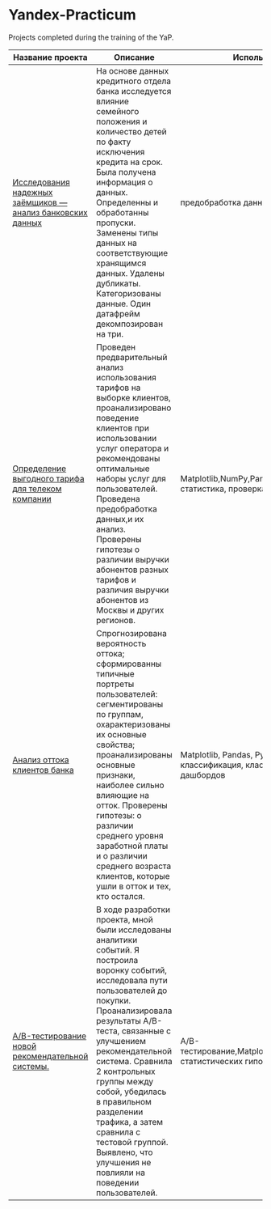 # Yandex-Practicum
Projects completed during the training of the YaP.

| Название проекта                                           | Описание                                                                                                                                                                                                                                                                                                                                                                                                                              | Используемые библиотеки                                                                                        |
|------------------------------------------------------------|-----------------------------------------------------------------------------------------------------------------------------------------------------------------------------------------------------------------------------------------------------------------------------------------------------------------------------------------------------------------------------------------------------------------------------------------------------------------------------------------------------------|--------------------------------------------|
| [Исследования надежных заёмщиков — анализ банковских данных](https://github.com/Shatrova2022/Yandex-Practikum/tree/main/%D0%98%D1%81%D1%81%D0%BB%D0%B5%D0%B4%D0%BE%D0%B2%D0%B0%D0%BD%D0%B8%D1%8F%20%D0%BD%D0%B0%D0%B4%D0%B5%D0%B6%D0%BD%D1%8B%D1%85%20%D0%B7%D0%B0%D1%91%D0%BC%D1%89%D0%B8%D0%BA%D0%BE%D0%B2%20%E2%80%94%20%D0%B0%D0%BD%D0%B0%D0%BB%D0%B8%D0%B7%20%D0%B1%D0%B0%D0%BD%D0%BA%D0%BE%D0%B2%D1%81%D0%BA%D0%B8%D1%85%20%D0%B4%D0%B0%D0%BD%D0%BD%D1%8B%D1%85) | На основе данных кредитного отдела банка исследуется влияние семейного положения и количество детей по факту исключения кредита на срок. Была получена информация о данных. Определенны и обработанны пропуски. Заменены типы данных на соответствующие хранящимся данных. Удалены дубликаты. Категоризованы данные. Один датафрейм декомпозирован на три.                                                                                    | предобработка данных,Python,Pandas                                                                               |
| [Определение выгодного тарифа для телеком компании](https://github.com/Shatrova2022/Yandex-Practikum/tree/main/%D0%9E%D0%BF%D1%80%D0%B5%D0%B4%D0%B5%D0%BB%D0%B5%D0%BD%D0%B8%D0%B5%20%D0%B2%D1%8B%D0%B3%D0%BE%D0%B4%D0%BD%D0%BE%D0%B3%D0%BE%20%D1%82%D0%B0%D1%80%D0%B8%D1%84%D0%B0%20%D0%B4%D0%BB%D1%8F%20%D1%82%D0%B5%D0%BB%D0%B5%D0%BA%D0%BE%D0%BC%20%D0%BA%D0%BE%D0%BC%D0%BF%D0%B0%D0%BD%D0%B8%D0%B8)          | Проведен предварительный анализ использования тарифов на выборке клиентов, проанализировано поведение клиентов при использовании услуг оператора и рекомендованы оптимальные наборы услуг для пользователей. Проведена предобработка данных,и их анализ. Проверены гипотезы о различии выручки абонентов разных тарифов и различия выручки абонентов из Москвы и других регионов.                                                      | Matplotlib,NumPy,Pandas,Python,SciPy,описательная статистика, проверка статистических выводов                  |
| [Анализ оттока клиентов банка](https://github.com/Shatrova2022/Yandex-Practikum/tree/main/%D0%90%D0%BD%D0%B0%D0%BB%D0%B8%D0%B7%20%D0%BE%D1%82%D1%82%D0%BE%D0%BA%D0%B0%20%D0%BA%D0%BB%D0%B8%D0%B5%D0%BD%D1%82%D0%BE%D0%B2%20%D0%B1%D0%B0%D0%BD%D0%BA%D0%B0)                               | Спрогнозирована вероятность оттока; сформированны типичные портреты пользователей: сегментированы по группам, охарактеризованы их основные свойства; проанализированы основные признаки, наиболее сильно влияющие на отток. Проверены гипотезы: о различии среднего уровня заработной платы и о различии среднего возраста клиентов, которые ушли в отток и тех, кто остался.                                                              | Matplotlib, Pandas, Python, Scikit-learn, Seaborn, классификация, кластеризация, Tableau, построение дашбордов |
| [A/B-тестирование новой рекомендательной системы.](https://github.com/Shatrova2022/Yandex-Practikum/tree/main/AB-%D1%82%D0%B5%D1%81%D1%82%D0%B8%D1%80%D0%BE%D0%B2%D0%B0%D0%BD%D0%B8%D0%B5%20%D0%BD%D0%BE%D0%B2%D0%BE%D0%B9%20%D1%80%D0%B5%D0%BA%D0%BE%D0%BC%D0%B5%D0%BD%D0%B4%D0%B0%D1%82%D0%B5%D0%BB%D1%8C%D0%BD%D0%BE%D0%B9%20%D1%81%D0%B8%D1%81%D1%82%D0%B5%D0%BC%D1%8B)          | В ходе разработки проекта, мной были исследованы аналитики событий. Я построила воронку событий, исследовала пути пользователей до покупки. Проанализировала результаты A/B-теста, связанные с улучшением рекомендательной система. Сравнила 2 контрольных группы между собой, убедилась в правильном разделении трафика, а затем сравнила с тестовой группой. Выявлено, что улучшения не повлияли на поведении пользователей. | A/B-тестирование,Matplotlib,Pandas,Python,SciPy,проверка статистических гипотез                                |
